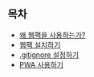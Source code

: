 ## 목차

- [왜 웹팩을 사용하는가?](./whyUseWebpack.md)
- [웹팩 설치하기](./install.md)
- [.gitignore 설정하기](./createDotGitignore.md)
- [PWA 사용하기](./supportPWA.md)
